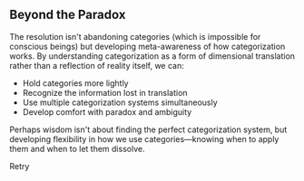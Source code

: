 ## Beyond the Paradox

The resolution isn't abandoning categories (which is impossible for conscious beings) but developing meta-awareness of how categorization works. By understanding categorization as a form of dimensional translation rather than a reflection of reality itself, we can:

- Hold categories more lightly
- Recognize the information lost in translation
- Use multiple categorization systems simultaneously
- Develop comfort with paradox and ambiguity

Perhaps wisdom isn't about finding the perfect categorization system, but developing flexibility in how we use categories—knowing when to apply them and when to let them dissolve.

Retry